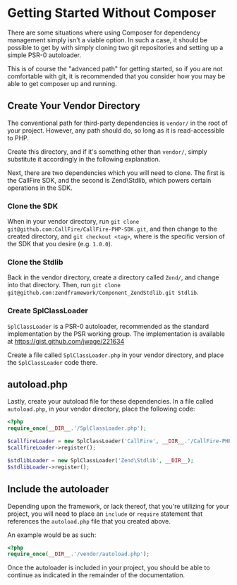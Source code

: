Getting Started Without Composer
================================

There are some situations where using Composer for dependency management
simply isn't a viable option. In such a case, it should be possible to
get by with simply cloning two git repositories and setting up a simple
PSR-0 autoloader.

This is of course the "advanced path" for getting started, so if you are
not comfortable with git, it is recommended that you consider how you
may be able to get composer up and running.

## Create Your Vendor Directory

The conventional path for third-party dependencies is `vendor/` in the
root of your project. However, any path should do, so long as it is
read-accessible to PHP.

Create this directory, and if it's something other than `vendor/`, simply
substitute it accordingly in the following explanation.

Next, there are two dependencies which you will need to clone. The first
is the CallFire SDK, and the second is Zend\Stdlib, which powers certain
operations in the SDK.

### Clone the SDK

When in your vendor directory, run
`git clone git@github.com:CallFire/CallFire-PHP-SDK.git`, and then change
to the created directory, and `git checkout <tag>`, where <tag> is the
specific version of the SDK that you desire (e.g. `1.0.0`).

### Clone the Stdlib

Back in the vendor directory, create a directory called `Zend/`, and
change into that directory. Then, run
`git clone git@github.com:zendframework/Component_ZendStdlib.git Stdlib`.

### Create SplClassLoader

`SplClassLoader` is a PSR-0 autoloader, recommended as the standard
implementation by the PSR working group.
The implementation is available at https://gist.github.com/jwage/221634

Create a file called `SplClassLoader.php` in your vendor directory, and
place the `SplClassLoader` code there.

## autoload.php

Lastly, create your autoload file for these dependencies. In a file called
`autoload.php`, in your vendor directory, place the following code:

```php
<?php
require_once(__DIR__.'/SplClassLoader.php');

$callfireLoader = new SplClassLoader('CallFire', __DIR__.'/CallFire-PHP-SDK/src');
$callfireLoader->register();

$stdlibLoader = new SplClassLoader('Zend\Stdlib', __DIR__);
$stdlibLoader->register();
```

## Include the autoloader

Depending upon the framework, or lack thereof, that you're utilizing for
your project, you will need to place an `include` or `require` statement
that references the `autoload.php` file that you created above.

An example would be as such:

```php
<?php
require_once(__DIR__.'/vendor/autoload.php');
```

Once the autoloader is included in your project, you should be able to
continue as indicated in the remainder of the documentation.
